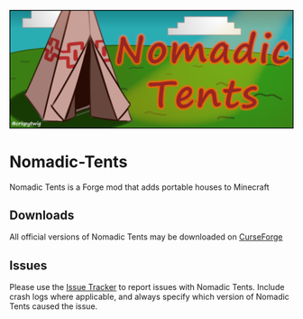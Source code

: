 ![banner](https://raw.githubusercontent.com/skyjay1/img/master/nomadictents/banner1.png)
# Nomadic-Tents
Nomadic Tents is a Forge mod that adds portable houses to Minecraft

## Downloads
All official versions of Nomadic Tents may be downloaded on [CurseForge](https://www.curseforge.com/minecraft/mc-mods/nomadic-tents)

## Issues
Please use the [Issue Tracker](https://github.com/skyjay1/Nomadic-Tents/issues) to report issues with Nomadic Tents. Include crash logs where applicable, and always specify which version of Nomadic Tents caused the issue.
